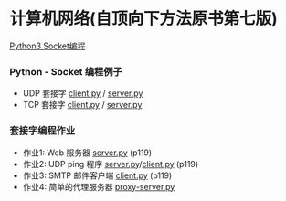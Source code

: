 # 计算机网络(自顶向下方法原书第七版)

[Python3 Socket编程](https://blog.csdn.net/song_lee/article/details/99072318)

### Python - Socket 编程例子
- UDP 套接字 [client.py](https://github.com/runningIris/notes/blob/master/computer-networking/socket/UDP/client.py) / [server.py](https://github.com/runningIris/notes/blob/master/computer-networking/socket/UDP/server.py)
- TCP 套接字 [client.py](https://github.com/runningIris/notes/blob/master/computer-networking/socket/TCP/client.py) / [server.py](https://github.com/runningIris/notes/blob/master/computer-networking/socket/TCP/server.py)

### 套接字编程作业

- 作业1: Web 服务器 [server.py](https://github.com/runningIris/notes/blob/master/computer-networking/socket/web-server/server.py) (p119)
- 作业2: UDP ping 程序 [server.py](https://github.com/runningIris/notes/blob/master/computer-networking/socket/ping/server.py)/[client.py](https://github.com/runningIris/notes/blob/master/computer-networking/socket/ping/client.py) (p119)
- 作业3: SMTP 邮件客户端 [client.py](https://github.com/runningIris/notes/blob/master/computer-networking/socket/smtp/client.py) (p119)
- 作业4: 简单的代理服务器 [proxy-server.py](https://github.com/runningIris/notes/blob/master/computer-networking/socket/proxy/proxy-server.py)
